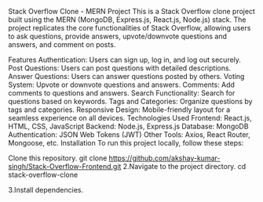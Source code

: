 Stack Overflow Clone - MERN Project
This is a Stack Overflow clone project built using the MERN (MongoDB, Express.js, React.js, Node.js) stack. The project replicates the core functionalities of Stack Overflow, allowing users to ask questions, provide answers, upvote/downvote questions and answers, and comment on posts.

Features
Authentication: Users can sign up, log in, and log out securely.
Post Questions: Users can post questions with detailed descriptions.
Answer Questions: Users can answer questions posted by others.
Voting System: Upvote or downvote questions and answers.
Comments: Add comments to questions and answers.
Search Functionality: Search for questions based on keywords.
Tags and Categories: Organize questions by tags and categories.
Responsive Design: Mobile-friendly layout for a seamless experience on all devices.
Technologies Used
Frontend: React.js, HTML, CSS, JavaScript
Backend: Node.js, Express.js
Database: MongoDB
Authentication: JSON Web Tokens (JWT)
Other Tools: Axios, React Router, Mongoose, etc.
Installation
To run this project locally, follow these steps:

Clone this repository.
git clone https://github.com/akshay-kumar-singh/Stack-Overflow-Frontend.git
2.Navigate to the project directory. cd stack-overflow-clone

3.Install dependencies.
